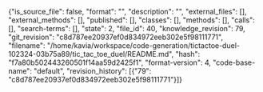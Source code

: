 {"is_source_file": false, "format": "", "description": "", "external_files": [], "external_methods": [], "published": [], "classes": [], "methods": [], "calls": [], "search-terms": [], "state": 2, "file_id": 40, "knowledge_revision": 79, "git_revision": "c8d787ee20937ef0d834972eeb302e5f98111771", "filename": "/home/kavia/workspace/code-generation/tictactoe-duel-102324-03b75a89/tic_tac_toe_duel/README.md", "hash": "f7a80b502443260501f14aa59d2425f1", "format-version": 4, "code-base-name": "default", "revision_history": [{"79": "c8d787ee20937ef0d834972eeb302e5f98111771"}]}